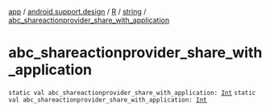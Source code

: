 [app](../../../index.md) / [android.support.design](../../index.md) / [R](../index.md) / [string](index.md) / [abc_shareactionprovider_share_with_application](./abc_shareactionprovider_share_with_application.md)

# abc_shareactionprovider_share_with_application

`static val abc_shareactionprovider_share_with_application: `[`Int`](https://kotlinlang.org/api/latest/jvm/stdlib/kotlin/-int/index.html)
`static val abc_shareactionprovider_share_with_application: `[`Int`](https://kotlinlang.org/api/latest/jvm/stdlib/kotlin/-int/index.html)